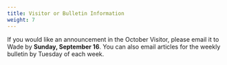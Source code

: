 ```yaml
---
title: Visitor or Bulletin Information
weight: 7
---
```


If you would like an announcement in the October Visitor, please email it to  Wade by **Sunday, September 16**. You can also email articles for the weekly bulletin by Tuesday of each week.
